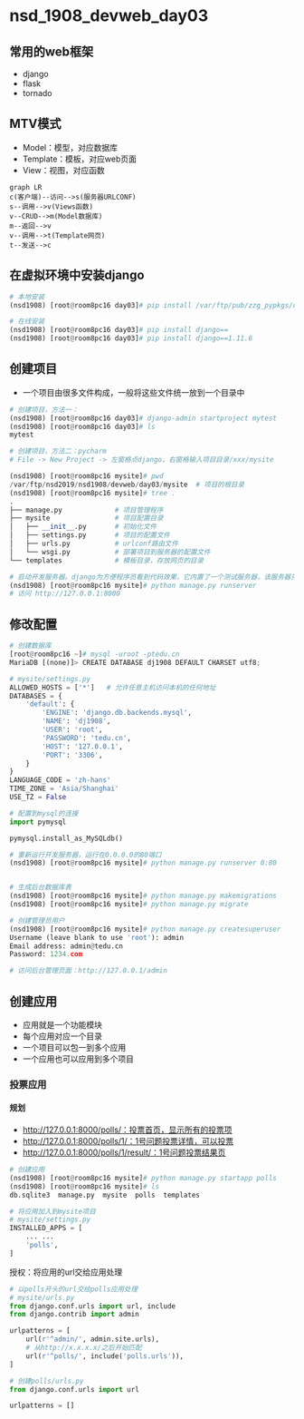 # nsd_1908_devweb_day03

## 常用的web框架

- django
- flask
- tornado

## MTV模式

- Model：模型，对应数据库
- Template：模板，对应web页面
- View：视图，对应函数

```mermaid
graph LR
c(客户端)--访问-->s(服务器URLCONF)
s--调用-->v(Views函数)
v--CRUD-->m(Model数据库)
m--返回-->v
v--调用-->t(Template网页)
t--发送-->c
```

## 在虚拟环境中安装django

```python
# 本地安装
(nsd1908) [root@room8pc16 day03]# pip install /var/ftp/pub/zzg_pypkgs/dj_pkgs/*

# 在线安装
(nsd1908) [root@room8pc16 day03]# pip install django==
(nsd1908) [root@room8pc16 day03]# pip install django==1.11.6
```

## 创建项目

- 一个项目由很多文件构成，一般将这些文件统一放到一个目录中

```python
# 创建项目，方法一：
(nsd1908) [root@room8pc16 day03]# django-admin startproject mytest
(nsd1908) [root@room8pc16 day03]# ls
mytest  

# 创建项目，方法二：pycharm
# File -> New Project -> 左窗格点django，右窗格输入项目目录/xxx/mysite

(nsd1908) [root@room8pc16 mysite]# pwd
/var/ftp/nsd2019/nsd1908/devweb/day03/mysite  # 项目的根目录
(nsd1908) [root@room8pc16 mysite]# tree .
.
├── manage.py             # 项目管理程序
├── mysite                # 项目配置目录
│   ├── __init__.py       # 初始化文件
│   ├── settings.py       # 项目的配置文件
│   ├── urls.py           # urlconf路由文件
│   └── wsgi.py           # 部署项目到服务器的配置文件
└── templates             # 模板目录，存放网页的目录

# 启动开发服务器。django为方便程序员看到代码效果，它内置了一个测试服务器，该服务器只能用于开发环境，不能用于生产环境。
(nsd1908) [root@room8pc16 mysite]# python manage.py runserver
# 访问 http://127.0.0.1:8000
```

## 修改配置

```python
# 创建数据库
[root@room8pc16 ~]# mysql -uroot -ptedu.cn
MariaDB [(none)]> CREATE DATABASE dj1908 DEFAULT CHARSET utf8;

# mysite/settings.py
ALLOWED_HOSTS = ['*']   # 允许任意主机访问本机的任何地址
DATABASES = {
    'default': {
        'ENGINE': 'django.db.backends.mysql',
        'NAME': 'dj1908',
        'USER': 'root',
        'PASSWORD': 'tedu.cn',
        'HOST': '127.0.0.1',
        'PORT': '3306',
    }
}
LANGUAGE_CODE = 'zh-hans'
TIME_ZONE = 'Asia/Shanghai'
USE_TZ = False

# 配置到mysql的连接
import pymysql

pymysql.install_as_MySQLdb()

# 重新运行开发服务器，运行在0.0.0.0的80端口
(nsd1908) [root@room8pc16 mysite]# python manage.py runserver 0:80


# 生成后台数据库表
(nsd1908) [root@room8pc16 mysite]# python manage.py makemigrations
(nsd1908) [root@room8pc16 mysite]# python manage.py migrate

# 创建管理员用户
(nsd1908) [root@room8pc16 mysite]# python manage.py createsuperuser
Username (leave blank to use 'root'): admin
Email address: admin@tedu.cn
Password: 1234.com

# 访问后台管理页面：http://127.0.0.1/admin

```

## 创建应用

- 应用就是一个功能模块
- 每个应用对应一个目录
- 一个项目可以包一到多个应用
- 一个应用也可以应用到多个项目

### 投票应用

#### 规划

- http://127.0.0.1:8000/polls/：投票首页，显示所有的投票项
- http://127.0.0.1:8000/polls/1/：1号问题投票详情，可以投票
- http://127.0.0.1:8000/polls/1/result/：1号问题投票结果页

```python
# 创建应用
(nsd1908) [root@room8pc16 mysite]# python manage.py startapp polls
(nsd1908) [root@room8pc16 mysite]# ls
db.sqlite3  manage.py  mysite  polls  templates

# 将应用加入到mysite项目
# mysite/settings.py
INSTALLED_APPS = [
    ... ...
    'polls',
]
```

授权：将应用的url交给应用处理

```python
# 以polls开头的url交给polls应用处理
# mysite/urls.py
from django.conf.urls import url, include
from django.contrib import admin

urlpatterns = [
    url(r'^admin/', admin.site.urls),
    # 从http://x.x.x.x/之后开始匹配
    url(r'^polls/', include('polls.urls')),
]

# 创建polls/urls.py
from django.conf.urls import url

urlpatterns = []

```





